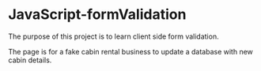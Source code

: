 # JavaScript-formValidation
 The purpose of this project is to learn client side form validation.

 The page is for a fake cabin rental business to update a database with new cabin details.
